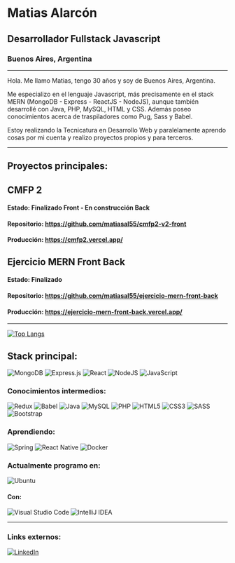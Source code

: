 # Matias Alarcón

## Desarrollador Fullstack Javascript

### Buenos Aires, Argentina

<hr>

Hola. Me llamo Matias, tengo 30 años y soy de Buenos Aires, Argentina.

Me especializo en el lenguaje Javascript, más precisamente en el stack MERN (MongoDB - Express - ReactJS - NodeJS), aunque también desarrollé con Java, PHP, MySQL, HTML y CSS. Además poseo conocimientos acerca de traspiladores como Pug, Sass y Babel.

Estoy realizando la Tecnicatura en Desarrollo Web y paralelamente aprendo cosas por mi cuenta y realizo proyectos propios y para terceros.

<hr>

## Proyectos principales:

## CMFP 2

#### <b>Estado:</b> Finalizado Front - En construcción Back

#### <b>Repositorio:</b> https://github.com/matiasal55/cmfp2-v2-front

#### <b>Producción:</b> https://cmfp2.vercel.app/

## Ejercicio MERN Front Back

#### <b>Estado:</b> Finalizado

#### <b>Repositorio:</b> https://github.com/matiasal55/ejercicio-mern-front-back

#### <b>Producción:</b> https://ejercicio-mern-front-back.vercel.app/

<hr>

[![Top Langs](https://github-readme-stats.vercel.app/api/top-langs/?username=matiasal55&layout=compact)](https://github.com/anuraghazra/github-readme-stats)

## Stack principal:

  <div>
        <img alt="MongoDB" src ="https://img.shields.io/badge/MongoDB-%234ea94b.svg?&style=for-the-badge&logo=mongodb&logoColor=white"/>
        <img alt="Express.js" src="https://img.shields.io/badge/express.js-%23404d59.svg?&style=for-the-badge"/>
        <img alt="React" src="https://img.shields.io/badge/react-%2320232a.svg?&style=for-the-badge&logo=react&logoColor=%2361DAFB"/>
        <img alt="NodeJS" src="https://img.shields.io/badge/node.js-%2343853D.svg?&style=for-the-badge&logo=node.js&logoColor=white"/>
        <img alt="JavaScript" src="https://img.shields.io/badge/javascript-%23323330.svg?&style=for-the-badge&logo=javascript&logoColor=%23F7DF1E"/>
  </div>

### Conocimientos intermedios:

  <div>
     <img alt="Redux" src="https://img.shields.io/badge/redux-%23593d88.svg?&style=for-the-badge&logo=redux&logoColor=white"/>
        <img alt="Babel" src="https://img.shields.io/badge/Babel-F9DC3e?style=for-the-badge&logo=babel&logoColor=black" />
    <img alt="Java" src="https://img.shields.io/badge/java-%23ED8B00.svg?&style=for-the-badge&logo=java&logoColor=white"/>
    <img alt="MySQL" src="https://img.shields.io/badge/mysql-%2300f.svg?&style=for-the-badge&logo=mysql&logoColor=white"/>
    <img alt="PHP" src="https://img.shields.io/badge/php-%23777BB4.svg?&style=for-the-badge&logo=php&logoColor=white"/>
    <img alt="HTML5" src="https://img.shields.io/badge/html5-%23E34F26.svg?&style=for-the-badge&logo=html5&logoColor=white"/>
    <img alt="CSS3" src="https://img.shields.io/badge/css3-%231572B6.svg?&style=for-the-badge&logo=css3&logoColor=white"/>
    <img alt="SASS" src="https://img.shields.io/badge/SASS-hotpink.svg?&style=for-the-badge&logo=SASS&logoColor=white"/>
    <img alt="Bootstrap" src="https://img.shields.io/badge/bootstrap-%23563D7C.svg?&style=for-the-badge&logo=bootstrap&logoColor=white"/>
  </div>
  
  ### Aprendiendo:

  <div>
  <img alt="Spring" src="https://img.shields.io/badge/spring-%236DB33F.svg?&style=for-the-badge&logo=spring&logoColor=white"/>
  <img alt="React Native" src="https://img.shields.io/badge/react_native-%2320232a.svg?&style=for-the-badge&logo=react&logoColor=%2361DAFB"/>
  <img alt="Docker" src="https://img.shields.io/badge/docker-%230db7ed.svg?&style=for-the-badge&logo=docker&logoColor=white"/>
  </div>

### Actualmente programo en:

  <div>
    <img alt="Ubuntu" src="https://img.shields.io/badge/Ubuntu-E95420?style=for-the-badge&logo=ubuntu&logoColor=white" />
  </div>

#### Con:

  <div>
    <img alt="Visual Studio Code" src="https://img.shields.io/badge/VisualStudioCode-0078d7.svg?&style=for-the-badge&logo=visual-studio-code&logoColor=white"/>
    <img alt="IntelliJ IDEA" src="https://img.shields.io/badge/IntelliJIDEA-000000.svg?&style=for-the-badge&logo=intellij-idea&logoColor=white"/>
  </div>

<hr>

### Links externos:

<div>
  <a href="https://www.linkedin.com/in/matiasalarcon/">
<img alt="LinkedIn" src="https://img.shields.io/badge/linkedin-%230077B5.svg?&style=for-the-badge&logo=linkedin&logoColor=white"/>
    </a>
</div>
